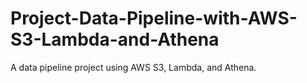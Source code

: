 # Project-Data-Pipeline-with-AWS-S3-Lambda-and-Athena
A data pipeline project using AWS S3, Lambda, and Athena.
